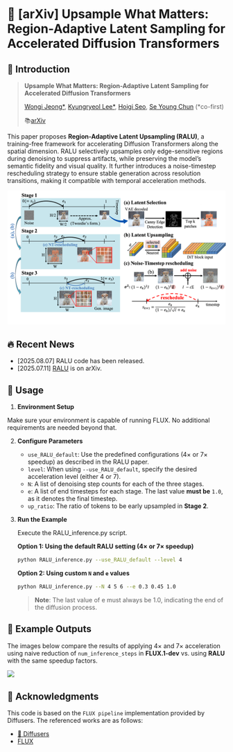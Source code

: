 # 🌟 [arXiv] Upsample What Matters: Region-Adaptive Latent Sampling for Accelerated Diffusion Transformers

## 📑 Introduction

> **Upsample What Matters: Region-Adaptive Latent Sampling for Accelerated Diffusion Transformers**
>
> [Wongi Jeong*](https://ignoww.github.io), [Kyungryeol Lee*](https://krlee1.github.io/), [Hoigi Seo](https://seohoiki3215.github.io/), [Se Young Chun](https://icl.snu.ac.kr/) (*co-first)
>
> 📚[arXiv](https://arxiv.org/abs/2507.08422)

This paper proposes **Region-Adaptive Latent Upsampling (RALU)**, a training-free framework for accelerating Diffusion Transformers along the spatial dimension. RALU selectively upsamples only edge-sensitive regions during denoising to suppress artifacts, while preserving the model’s semantic fidelity and visual quality. It further introduces a noise-timestep rescheduling strategy to ensure stable generation across resolution transitions, making it compatible with temporal acceleration methods.

<img src="figs/overall_framework.png" width="1000">

## 🔥 Recent News

   - [2025.08.07] RALU code has been released.
   - [2025.07.11] [RALU](https://arxiv.org/abs/2507.08422) is on arXiv.

## 🚀 Usage

1. **Environment Setup**

  Make sure your environment is capable of running FLUX. No additional requirements are needed beyond that.
  
2. **Configure Parameters**

   - `use_RALU_default`: Use the predefined configurations (4× or 7× speedup) as described in the RALU paper.
   - `level`: When using `--use_RALU_default`, specify the desired acceleration level (either 4 or 7).
   - `N`: A list of denoising step counts for each of the three stages.
   - `e`: A list of end timesteps for each stage. The last value **must be** `1.0`, as it denotes the final timestep.
   - `up_ratio`:  The ratio of tokens to be early upsampled in **Stage 2**.

4. **Run the Example**

   Execute the RALU_inference.py script.
   
   **Option 1: Using the default RALU setting (4× or 7× speedup)**
   ```bash
   python RALU_inference.py --use_RALU_default --level 4
   ```
   
   **Option 2: Using custom `N` and `e` values**
   ```bash
   python RALU_inference.py --N 4 5 6 --e 0.3 0.45 1.0
   ```
   > **Note**: The last value of e must always be 1.0, indicating the end of the diffusion process.


## 📸 Example Outputs

The images below compare the results of applying 4× and 7× acceleration using naive reduction of `num_inference_steps` in **FLUX.1-dev** vs. using **RALU** with the same speedup factors.

<img src="figs\puppy_kitten.png" width="700">

## 🙏 Acknowledgments

This code is based on the `FLUX pipeline` implementation provided by Diffusers. The referenced works are as follows:

- [🤗 Diffusers](https://github.com/huggingface/diffusers)
- [FLUX](https://github.com/black-forest-labs/flux.git)